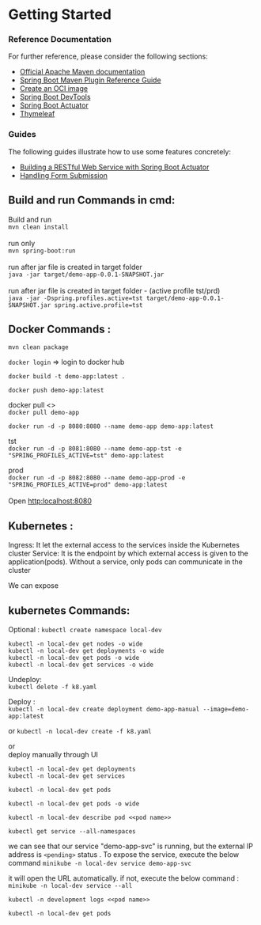 # Getting Started

### Reference Documentation
For further reference, please consider the following sections:

* [Official Apache Maven documentation](https://maven.apache.org/guides/index.html)
* [Spring Boot Maven Plugin Reference Guide](https://docs.spring.io/spring-boot/docs/3.0.6/maven-plugin/reference/html/)
* [Create an OCI image](https://docs.spring.io/spring-boot/docs/3.0.6/maven-plugin/reference/html/#build-image)
* [Spring Boot DevTools](https://docs.spring.io/spring-boot/docs/3.0.6/reference/htmlsingle/#using.devtools)
* [Spring Boot Actuator](https://docs.spring.io/spring-boot/docs/3.0.6/reference/htmlsingle/#actuator)
* [Thymeleaf](https://docs.spring.io/spring-boot/docs/3.0.6/reference/htmlsingle/#web.servlet.spring-mvc.template-engines)

### Guides
The following guides illustrate how to use some features concretely:

* [Building a RESTful Web Service with Spring Boot Actuator](https://spring.io/guides/gs/actuator-service/)
* [Handling Form Submission](https://spring.io/guides/gs/handling-form-submission/)

## Build and run  Commands in cmd:

Build and run
<br>
`mvn clean install`
<br><br>
run only
<br>
`mvn spring-boot:run`
<br>
<br>
run after  jar file is created in target folder
<br>
`java -jar target/demo-app-0.0.1-SNAPSHOT.jar`
<br>
<br>
run after jar file is created in target folder - (active profile tst/prd)
<br>
``java -jar -Dspring.profiles.active=tst target/demo-app-0.0.1-SNAPSHOT.jar spring.active.profile=tst``

## Docker Commands :
`mvn clean package`

`docker login` => login to docker hub

`docker build -t demo-app:latest .`

`docker push demo-app:latest`



docker pull <<image path>>
<br>
`docker pull demo-app`

`docker run -d -p 8080:8080 --name demo-app demo-app:latest`
  
tst
<br>
`docker run -d -p 8081:8080 --name demo-app-tst -e "SPRING_PROFILES_ACTIVE=tst" demo-app:latest`
  
prod
<br>
`docker run -d -p 8082:8080 --name demo-app-prod -e "SPRING_PROFILES_ACTIVE=prod" demo-app:latest`
<br>
<br>
Open 
[http:localhost:8080](http:localhost:8080)

## Kubernetes :
Ingress: It let the external access to the services inside the Kubernetes cluster
Service: It is the endpoint by which external access is given to the application(pods). Without a service, only pods can communicate in the cluster

We can expose 

## kubernetes Commands:

Optional :   `kubectl create namespace local-dev`
<br>

`kubectl -n local-dev get nodes -o wide`
 <br>
 `kubectl -n local-dev get deployments -o wide`
 <br>
 `kubectl -n local-dev get pods -o wide`
 <br>
 `kubectl -n local-dev get services -o wide`
<br>

Undeploy:
<br>
`kubectl delete -f k8.yaml`


Deploy :
<br>
 `kubectl -n local-dev create deployment demo-app-manual --image=demo-app:latest`
 
 or 
 `kubectl -n local-dev create -f k8.yaml`

or <br>
  deploy manually through UI

`kubectl -n local-dev get deployments` <br>
`kubectl -n local-dev get services`


`kubectl -n local-dev get pods`

`kubectl -n local-dev get pods -o wide`

`kubectl -n local-dev describe pod <<pod name>>`

`kubectl get service --all-namespaces`



we can see that our service "demo-app-svc" is running, but the external IP address is `<pending>` status . To expose the service, execute the below command
`minikube -n local-dev service demo-app-svc`

 it will open the URL automatically. if not, execute the below command :
 `minikube -n local-dev service --all`


`kubectl -n development logs <<pod name>>`

`kubectl -n local-dev get pods`

